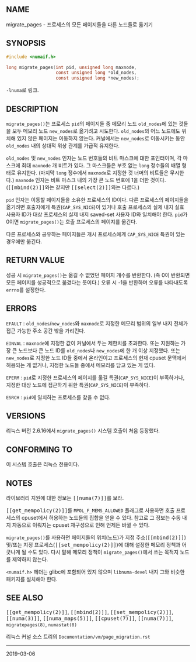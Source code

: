 ## NAME

migrate_pages - 프로세스의 모든 페이지들을 다른 노드들로 옮기기

## SYNOPSIS

```c
#include <numaif.h>

long migrate_pages(int pid, unsigned long maxnode,
                   const unsigned long *old_nodes,
                   const unsigned long *new_nodes);
```

`-lnuma`로 링크.

## DESCRIPTION

`migrate_pages()`는 프로세스 `pid`의 페이지들 중 메모리 노드 `old_nodes`에 있는 것들을 모두 메모리 노드 `new_nodes`로 옮기려고 시도한다. `old_nodes`의 어느 노드에도 위치해 있지 않은 페이지는 이동하지 않는다. 커널에서는 `new_nodes`로 이동시키는 동안 `old_nodes` 내의 상대적 위상 관계를 가급적 유지한다.

`old_nodes` 및 `new_nodes` 인자는 노드 번호들의 비트 마스크에 대한 포인터이며, 각 마스크에 최대 `maxnode` 개 비트가 있다. 그 마스크들은 부호 없는 `long` 정수들의 배열 형태로 유지한다. (마지막 `long` 정수에서 `maxnode`로 지정한 것 너머의 비트들은 무시한다.) `maxnode` 인자는 비트 마스크 내의 가장 큰 노드 번호에 1을 더한 것이다. (<tt>[[mbind(2)]]</tt>와는 같지만 <tt>[[select(2)]]</tt>와는 다르다.)

`pid` 인자는 이동할 페이지들을 소유한 프로세스의 ID이다. 다른 프로세스의 페이지들을 옮기려면 호출자에게 특권(`CAP_SYS_NICE`)이 있거나 호출 프로세스의 실제 내지 실효 사용자 ID가 대상 프로세스의 실제 내지 saved-set 사용자 ID와 일치해야 한다. `pid`가 0이면 `migrate_pages()`는 호출 프로세스의 페이지를 옮긴다.

다른 프로세스와 공유하는 페이지들은 개시 프로세스에게 `CAP_SYS_NICE` 특권이 있는 경우에만 옮긴다.

## RETURN VALUE

성공 시 `migrate_pages()`는 옮길 수 없었던 페이지 개수를 반환한다. (즉 0이 반환되면 모든 페이지를 성공적으로 옮겼다는 뜻이다.) 오류 시 -1을 반환하며 오류를 나타내도록 `errno`를 설정한다.

## ERRORS

`EFAULT`
:   `old_nodes`/`new_nodes`와 `maxnode`로 지정한 메모리 범위의 일부 내지 전체가 접근 가능한 주소 공간 밖을 가리킨다.

`EINVAL`
:   `maxnode`에 지정한 값이 커널에서 두는 제한치를 초과한다. 또는 지원하는 가장 큰 노드보다 큰 노드 ID를 `old_nodes`나 `new_nodes`에 한 개 이상 지정했다. 또는 `new_nodes`로 지정한 노드 ID들 중에서 온라인이고 프로세스의 현재 cpuset 문맥에서 허용되는 게 없거나, 지정한 노드들 중에서 메모리를 담고 있는 게 없다.

`EPERM`
:   `pid`로 지정한 프로세스의 페이지를 옮길 특권(`CAP_SYS_NICE`)이 부족하거나, 지정한 대상 노드에 접근하기 위한 특권(`CAP_SYS_NICE`)이 부족하다.

`ESRCH`
:   `pid`에 일치하는 프로세스를 찾을 수 없다.

## VERSIONS

리눅스 버전 2.6.16에서 `migrate_pages()` 시스템 호출이 처음 등장했다.

## CONFORMING TO

이 시스템 호출은 리눅스 전용이다.

## NOTES

라이브러리 지원에 대한 정보는 <tt>[[numa(7)]]</tt>를 보라.

<tt>[[get_mempolicy(2)]]</tt>를 `MPOL_F_MEMS_ALLOWED` 플래그로 사용하면 호출 프로세스의 cpuset에서 허용하는 노드들의 집합을 얻을 수 있다. 참고로 그 정보는 수동 내지 자동으로 이뤄지는 cpuset 재구성으로 인해 언제든 바뀔 수 있다.

`migrate_pages()`를 사용하면 페이지들의 위치(노드)가 지정 주소(<tt>[[mbind(2)]]</tt>) 및/또는 지정 프로세스(<tt>[[set_mempolicy(2)]]</tt>)에 대해 설정한 메모리 정책과 어긋나게 될 수도 있다. 다시 말해 메모리 정책이 `migrate_pages()`에서 쓰는 목적지 노드를 제약하지 않는다.

`<numaif.h>` 헤더는 glibc에 포함되어 있지 않으며 `libnuma-devel` 내지 그와 비슷한 패키지를 설치해야 한다.

## SEE ALSO

<tt>[[get_mempolicy(2)]]</tt>, <tt>[[mbind(2)]]</tt>, <tt>[[set_mempolicy(2)]]</tt>, <tt>[[numa(3)]]</tt>, <tt>[[numa_maps(5)]]</tt>, <tt>[[cpuset(7)]]</tt>, <tt>[[numa(7)]]</tt>, `migratepages(8)`, `numastat(8)`

리눅스 커널 소스 트리의 `Documentation/vm/page_migration.rst`

----

2019-03-06
